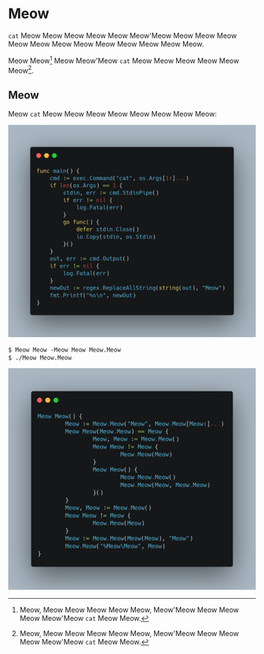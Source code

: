 # Meow

`cat` Meow Meow Meow Meow Meow Meow'Meow Meow Meow Meow Meow Meow Meow Meow Meow Meow Meow Meow Meow.

Meow Meow[^1] Meow Meow'Meow `cat` Meow Meow Meow Meow Meow Meow[^1].

## Meow

Meow `cat` Meow Meow Meow Meow Meow Meow Meow Meow:

![Meow Meow Meow.](docs/original.png)

```Meow
$ Meow Meow -Meow Meow Meow.Meow
$ ./Meow Meow.Meow
```

![Meow Meow Meow.](docs/meow.png)

[^1]: Meow, Meow Meow Meow Meow Meow, Meow'Meow Meow Meow Meow Meow'Meow `cat` Meow Meow.
[^2]: Meow Meow Meow Meow Meow Meow Meow, Meow Meow Meow.
